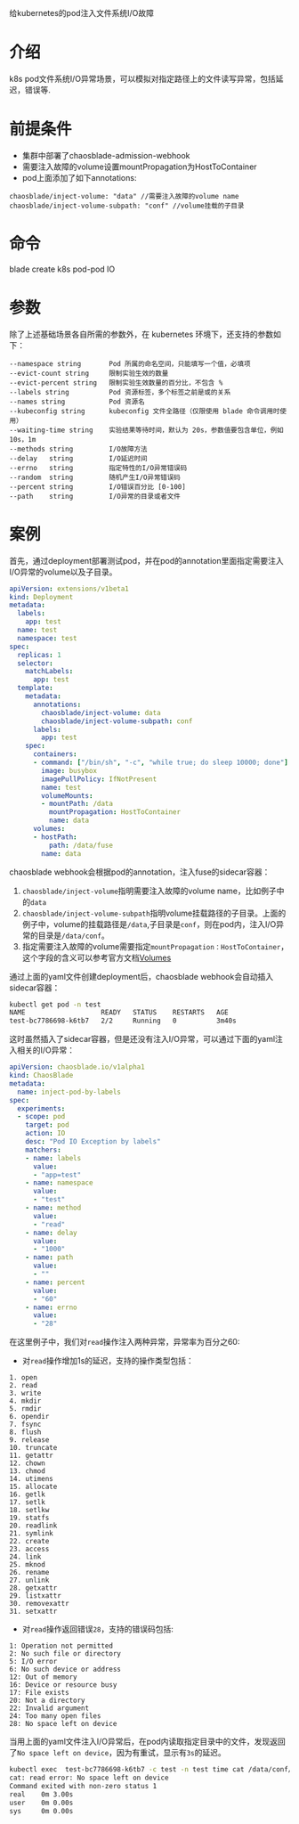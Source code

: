 给kubernetes的pod注入文件系统I/O故障

# 介绍
k8s pod文件系统I/O异常场景，可以模拟对指定路径上的文件读写异常，包括延迟，错误等.

# 前提条件
- 集群中部署了chaosblade-admission-webhook
- 需要注入故障的volume设置mountPropagation为HostToContainer
- pod上面添加了如下annotations:
```
chaosblade/inject-volume: "data" //需要注入故障的volume name
chaosblade/inject-volume-subpath: "conf" //volume挂载的子目录
```
# 命令
blade create k8s pod-pod IO 

# 参数
除了上述基础场景各自所需的参数外，在 kubernetes 环境下，还支持的参数如下：
```
--namespace string       Pod 所属的命名空间，只能填写一个值，必填项
--evict-count string     限制实验生效的数量
--evict-percent string   限制实验生效数量的百分比，不包含 %
--labels string          Pod 资源标签，多个标签之前是或的关系
--names string           Pod 资源名
--kubeconfig string      kubeconfig 文件全路径（仅限使用 blade 命令调用时使用）
--waiting-time string    实验结果等待时间，默认为 20s，参数值要包含单位，例如 10s，1m
--methods string         I/O故障方法
--delay   string         I/O延迟时间
--errno   string         指定特性的I/O异常错误码
--random  string         随机产生I/O异常错误码
--percent string         I/O错误百分比 [0-100]
--path    string         I/O异常的目录或者文件
```

# 案例
首先，通过deployment部署测试pod，并在pod的annotation里面指定需要注入I/O异常的volume以及子目录。
```yaml
apiVersion: extensions/v1beta1
kind: Deployment
metadata:
  labels:
    app: test
  name: test
  namespace: test
spec:
  replicas: 1
  selector:
    matchLabels:
      app: test
  template:
    metadata:
      annotations:
        chaosblade/inject-volume: data
        chaosblade/inject-volume-subpath: conf
      labels:
        app: test
    spec:
      containers:
      - command: ["/bin/sh", "-c", "while true; do sleep 10000; done"]
        image: busybox
        imagePullPolicy: IfNotPresent
        name: test
        volumeMounts:
        - mountPath: /data
          mountPropagation: HostToContainer
          name: data
      volumes:
      - hostPath:
          path: /data/fuse
        name: data
```
chaosblade webhook会根据pod的annotation，注入fuse的sidecar容器：
1. `chaosblade/inject-volume`指明需要注入故障的volume name，比如例子中的`data`
2. `chaosblade/inject-volume-subpath`指明volume挂载路径的子目录。上面的例子中，volume的挂载路径是`/data`,子目录是`conf`，则在pod内，注入I/O异常的目录是`/data/conf`。
3. 指定需要注入故障的volume需要指定`mountPropagation：HostToContainer`，这个字段的含义可以参考官方文档[Volumes](https://kubernetes.io/docs/concepts/storage/volumes/#mount-propagation)

通过上面的yaml文件创建deployment后，chaosblade webhook会自动插入sidecar容器：
```bash
kubectl get pod -n test
NAME                   READY   STATUS    RESTARTS   AGE
test-bc7786698-k6tb7   2/2     Running   0          3m40s
```
这时虽然插入了sidecar容器，但是还没有注入I/O异常，可以通过下面的yaml注入相关的I/O异常：
```yaml
apiVersion: chaosblade.io/v1alpha1
kind: ChaosBlade
metadata:
  name: inject-pod-by-labels
spec:
  experiments:
  - scope: pod
    target: pod
    action: IO
    desc: "Pod IO Exception by labels"
    matchers:
    - name: labels
      value:
      - "app=test"
    - name: namespace
      value:
      - "test"
    - name: method
      value:
      - "read"
    - name: delay
      value:
      - "1000"
    - name: path
      value:
      - ""
    - name: percent
      value:
      - "60"
    - name: errno
      value:
      - "28"
```
在这里例子中，我们对`read`操作注入两种异常，异常率为百分之60:
- 对`read`操作增加1s的延迟，支持的操作类型包括：
```
1. open
2. read
3. write
4. mkdir
5. rmdir
6. opendir
7. fsync
8. flush
9. release
10. truncate
11. getattr
12. chown
13. chmod
14. utimens
15. allocate
16. getlk
17. setlk
18. setlkw
19. statfs
20. readlink
21. symlink
22. create
23. access
24. link
25. mknod
26. rename
27. unlink
28. getxattr
29. listxattr
30. removexattr
31. setxattr
```

- 对`read`操作返回错误`28`，支持的错误码包括:
```
1: Operation not permitted
2: No such file or directory
5: I/O error
6: No such device or address
12: Out of memory
16: Device or resource busy
17: File exists
20: Not a directory
22: Invalid argument
24: Too many open files
28: No space left on device
```

当用上面的yaml文件注入I/O异常后，在pod内读取指定目录中的文件，发现返回了`No space left on device`，因为有重试，显示有`3s`的延迟。

```bash
kubectl exec  test-bc7786698-k6tb7 -c test -n test time cat /data/conf/file
cat: read error: No space left on device
Command exited with non-zero status 1
real    0m 3.00s
user    0m 0.00s
sys     0m 0.00s
```
